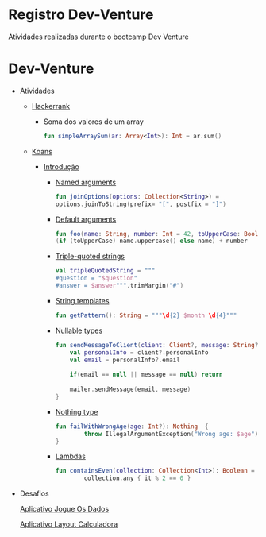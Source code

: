 # Registro Dev-Venture

Atividades realizadas durante o bootcamp Dev Venture


# Dev-Venture

- Atividades
    - [Hackerrank](https://www.hackerrank.com/challenges/simple-array-sum)
        - Soma dos valores de um array

            ```kotlin
            fun simpleArraySum(ar: Array<Int>): Int = ar.sum()
            ```

    - [Koans](https://play.kotlinlang.org/koans/)
        - [Introdução](https://play.kotlinlang.org/koans/Introduction)
            - [Named arguments](https://play.kotlinlang.org/koans/Introduction/Named%20arguments/Task.kt)

                ```kotlin
                fun joinOptions(options: Collection<String>) =
                options.joinToString(prefix= "[", postfix = "]")
                ```

            - [Default arguments](https://play.kotlinlang.org/koans/Introduction/Default%20arguments/Task.kt)

                ```kotlin
                fun foo(name: String, number: Int = 42, toUpperCase: Boolean = false) =
                (if (toUpperCase) name.uppercase() else name) + number
                ```

            - [Triple-quoted strings](https://play.kotlinlang.org/koans/Introduction/Triple-quoted%20strings/Task.kt)

                ```kotlin
                val tripleQuotedString = """
                #question = "$question"
                #answer = $answer""".trimMargin("#")
                ```

            - [String templates](https://play.kotlinlang.org/koans/Introduction/String%20templates/Task.kt)

                ```kotlin
                fun getPattern(): String = """\d{2} $month \d{4}"""
                ```

            - [Nullable types](https://play.kotlinlang.org/koans/Introduction/Nullable%20types/Task.kt)

                ```kotlin
                fun sendMessageToClient(client: Client?, message: String?, mailer: Mailer) {
                    val personalInfo = client?.personalInfo
                    val email = personalInfo?.email
                   
                    if(email == null || message == null) return
                    
                    mailer.sendMessage(email, message)
                }
                ```

            - [Nothing type](https://play.kotlinlang.org/koans/Introduction/Nothing%20type/Task.kt)

                ```kotlin
                fun failWithWrongAge(age: Int?): Nothing  {
                		throw IllegalArgumentException("Wrong age: $age")
                }
                ```

            - [Lambdas](https://play.kotlinlang.org/koans/Introduction/Lambdas/Task.kt)

                ```kotlin
                fun containsEven(collection: Collection<Int>): Boolean =
                        collection.any { it % 2 == 0 }
                ```

- Desafios

    [Aplicativo Jogue Os Dados](https://github.com/fwtrodrigo/jogar_dados)

    [Aplicativo Layout Calculadora](https://github.com/fwtrodrigo/dev-venture-calc-layout)
